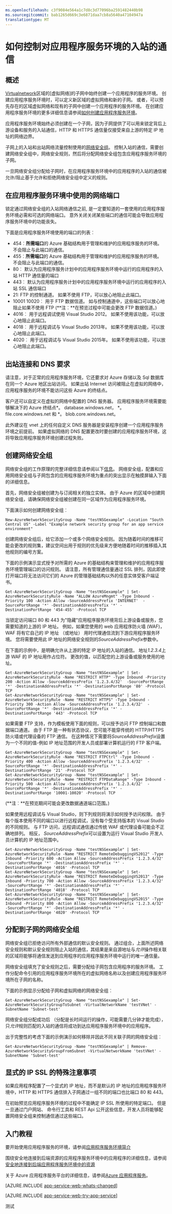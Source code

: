 ```yaml
---
ms.openlocfilehash: c3f9084e564a1c7d8c3d77096ba2591482440b98
ms.sourcegitcommit: bab1265d669c3e6871daa7cb8a5640a47104947a
translationtype: MT
---
```

<properties 
    pageTitle="如何控制对应用程序服务环境的入站的通信" 
    description="了解有关如何配置网络安全规则来控制对应用程序服务环境的入站的通信。" 
    services="app-service\web" 
    documentationCenter="" 
    authors="ccompy" 
    manager="wpickett" 
    editor=""/>

<tags 
    ms.service="app-service-web" 
    ms.workload="web" 
    ms.tgt_pltfrm="na" 
    ms.devlang="na" 
    ms.topic="article" 
    ms.date="06/30/2015" 
    ms.author="stefsh"/>    

# 如何控制对应用程序服务环境的入站的通信

## 概述 ##
[Virtualnetwork]区域的[虚拟网络]的子网中始终创建一个应用程序的服务环境。  创建应用程序服务环境时，可以定义新区域的虚拟网络和新的子网。  或者，可以预先存在的区域虚拟网络和现有的子网中创建一个应用程序的服务环境。  在创建应用程序服务环境的更多详细信息请参阅[如何创建应用程序服务环境][HowToCreateAnAppServiceEnvironment]。

应用程序服务环境始终必须创建在一个子网，因为子网提供了可以用来锁定背后上游设备和服务的入站通信，HTTP 和 HTTPS 通信量仅接受来自上游的特定 IP 地址的网络边界。

子网上的入站和出站网络流量控制使用的[网络安全组][NetworkSecurityGroups]。  控制入站的通信，需要创建网络安全组中，网络安全规则，然后将分配网络安全组包含应用程序服务环境的子网。

一旦网络安全组分配给子网时，在应用程序服务环境中的应用程序的入站的通信被允许/阻止基于允许和拒绝网络安全组中定义的规则。

## 在应用程序服务环境中使用的网络端口 ##
锁定通过网络安全组的入站网络通信之前, 是一定要知道的一套使用的应用程序服务环境必需和可选的网络端口。  意外关闭关闭某些端口的通信可能会导致应用程序服务环境中的功能丧失。

下面是应用程序服务环境使用的端口的列表︰

- 454︰**所需端口**的 Azure 基础结构用于管理和维护的应用程序服务的环境。  不会阻止与此端口的通信。
- 455︰**所需端口**的 Azure 基础结构用于管理和维护的应用程序服务的环境。  不会阻止与此端口的通信。
- 80︰ 默认为应用程序服务计划中的应用程序服务环境中运行的应用程序的入站 HTTP 通信量的端口
- 443︰ 默认为应用程序服务计划中的应用程序服务环境中运行的应用程序的入站 SSL 通信端口
- 21: FTP 的控制通道。  如果不使用 FTP，可以放心地阻止此端口。
- 10001 10020︰ 用于 FTP 数据信道。  如与控制通道中，这些端口可以放心地阻止如果不使用 FTP (**注︰**在预览过程中可能会更改 FTP 数据信道。)
- 4016︰ 用于远程调试使用 Visual Studio 2012。  如果不使用该功能，可以放心地阻止此端口。
- 4018︰ 用于远程调试与 Visual Studio 2013年。  如果不使用该功能，可以放心地阻止此端口。
- 4020︰ 用于远程调试与 Visual Studio 2015年。  如果不使用该功能，可以放心地阻止此端口。

## 出站连接和 DNS 要求 ##
请注意，对于正常的应用程序服务环境，它还要求对 Azure 存储以及 Sql 数据库在同一个 Azure 地区出站访问。  如果出站 Internet 访问被阻止在虚拟的网络中，应用程序服务的环境不能访问这些 Azure 的终结点。

客户还可以自定义在虚拟的网络中配置的 DNS 服务器。  应用程序服务环境需要能够解决下的 Azure 终结点*。 database.windows.net， *。 file.core.windows.net 和 *。 blob.core.windows.net。  

此外建议在 vnet 上的任何自定义 DNS 服务器是安装程序创建一个应用程序服务环境之前提前。  如果虚拟网络的 DNS 配置更改时要创建的应用程序服务环境，这将导致应用程序服务环境创建过程失败。

## 创建网络安全组 ##
网络安全组的工作原理的完整详细信息请参阅以下[信息][NetworkSecurityGroups]。  网络安全组，配置和应用网络安全组与子网包含的应用程序服务环境为重点的突出显示在触摸屏输入下面的详细信息。

首先，网络安全组被创建为与订阅相关的独立实体。 由于 Azure 的区域中创建网络安全组，请确保网络安全组被创建在同一区域作为应用程序服务环境。

下面演示如何创建网络安全组︰

    New-AzureNetworkSecurityGroup -Name "testNSGexample" -Location "South Central US" -Label "Example network security group for an app service environment"

创建网络安全组后，给它添加一个或多个网络安全规则。  因为随着时间的推移可能会更改的规则集，建议空间出用于规则的优先级来方便地随着时间的推移插入其他规则的编号方案。

下面的示例演示显式授予对所需的 Azure 的基础结构来管理和维护的应用程序服务环境管理端口的访问规则。  请注意，所有管理通信量通过 SSL 排列，因此即使打开端口将无法访问它们的 Azure 的管理基础结构以外的任意实体受客户端证书。


    Get-AzureNetworkSecurityGroup -Name "testNSGexample" | Set-AzureNetworkSecurityRule -Name "ALLOW AzureMngmt" -Type Inbound -Priority 100 -Action Allow -SourceAddressPrefix 'INTERNET'  -SourcePortRange '*' -DestinationAddressPrefix '*' -DestinationPortRange '454-455' -Protocol TCP
    

当锁定访问端口 80 和 443 为"隐藏"应用程序服务环境背后上游设备或服务，您需要知道的上游的 IP 地址。  例如，如果您使用的 web 应用程序防火墙 (WAF)，WAF 将有它自己的 IP 地址 （或地址） 用时代理通信流到下游应用程序服务环境。  您将需要使用此 IP 地址的网络安全规则的*SourceAddressPrefix*参数中。

在下面的示例中，是明确允许从上游的特定 IP 地址的入站的通信。  地址*1.2.3.4*上游 WAF 的 IP 地址用作占位符。  更改的值，以匹配您的上游设备或服务使用的地址。

    Get-AzureNetworkSecurityGroup -Name "testNSGexample" | Set-AzureNetworkSecurityRule -Name "RESTRICT HTTP" -Type Inbound -Priority 200 -Action Allow -SourceAddressPrefix '1.2.3.4/32'  -SourcePortRange '*' -DestinationAddressPrefix '*' -DestinationPortRange '80' -Protocol TCP
    Get-AzureNetworkSecurityGroup -Name "testNSGexample" | Set-AzureNetworkSecurityRule -Name "RESTRICT HTTPS" -Type Inbound -Priority 300 -Action Allow -SourceAddressPrefix '1.2.3.4/32'  -SourcePortRange '*' -DestinationAddressPrefix '*' -DestinationPortRange '443' -Protocol TCP
    
如果需要 FTP 支持，作为模板使用下面的规则，可以授予访问 FTP 控制端口和数据端口通道。  由于 FTP 是一种有状态协议，您可能不能穿传统的 HTTP/HTTPS 防火墙或代理设备的 FTP 通信。  在这种情况下需要将*SourceAddressPrefix*设置为一个不同的值-例如 IP 地址范围的开发人员或部署计算机运行的 FTP 客户端。 

    Get-AzureNetworkSecurityGroup -Name "testNSGexample" | Set-AzureNetworkSecurityRule -Name "RESTRICT FTPCtrl" -Type Inbound -Priority 400 -Action Allow -SourceAddressPrefix '1.2.3.4/32'  -SourcePortRange '*' -DestinationAddressPrefix '*' -DestinationPortRange '21' -Protocol TCP
    Get-AzureNetworkSecurityGroup -Name "testNSGexample" | Set-AzureNetworkSecurityRule -Name "RESTRICT FTPDataRange" -Type Inbound -Priority 500 -Action Allow -SourceAddressPrefix '1.2.3.4/32'  -SourcePortRange '*' -DestinationAddressPrefix '*' -DestinationPortRange '10001-10020' -Protocol TCP

(**注︰**在预览期间可能会更改数据通道端口范围。)

如果使用远程调试与 Visual Studio，则下列规则将演示如何授予访问权限。  由于每个版本使用不同的端口以进行远程调试，没有每个受支持版本的 Visual Studio 的不同规则。  与 FTP 访问，远程调试通信通过传统 WAF 或代理设备可能会不正确地排列。  相反， *SourceAddressPrefix*可以设置为运行 Visual Studio 开发人员计算机的 IP 地址范围中。

    Get-AzureNetworkSecurityGroup -Name "testNSGexample" | Set-AzureNetworkSecurityRule -Name "RESTRICT RemoteDebuggingVS2012" -Type Inbound -Priority 600 -Action Allow -SourceAddressPrefix '1.2.3.4/32'  -SourcePortRange '*' -DestinationAddressPrefix '*' -DestinationPortRange '4016' -Protocol TCP
    Get-AzureNetworkSecurityGroup -Name "testNSGexample" | Set-AzureNetworkSecurityRule -Name "RESTRICT RemoteDebuggingVS2013" -Type Inbound -Priority 700 -Action Allow -SourceAddressPrefix '1.2.3.4/32'  -SourcePortRange '*' -DestinationAddressPrefix '*' -DestinationPortRange '4018' -Protocol TCP
    Get-AzureNetworkSecurityGroup -Name "testNSGexample" | Set-AzureNetworkSecurityRule -Name "RESTRICT RemoteDebuggingVS2015" -Type Inbound -Priority 800 -Action Allow -SourceAddressPrefix '1.2.3.4/32'  -SourcePortRange '*' -DestinationAddressPrefix '*' -DestinationPortRange '4020' -Protocol TCP

## 分配到子网的网络安全组 ##
网络安全组已拒绝访问所有外部通信的默认安全规则。  通过组合，上面所述网络安全规则和默认安全规则阻止入站的通信，其结果是来自源地址与*允许*操作相关联的区域将能够将通信发送到应用程序的应用程序服务环境中运行的唯一通信量。

网络安全组填充了安全规则之后，需要分配给子网包含应用程序的服务环境。  工作分配命令引用的应用程序服务环境所在的虚拟网络名称以及创建应用程序服务环境所在子网的名称。  

下面的示例显示分配给子网和虚拟网络的网络安全组︰


    Get-AzureNetworkSecurityGroup -Name "testNSGexample" | Set-AzureNetworkSecurityGroupToSubnet -VirtualNetworkName 'testVNet' -SubnetName 'Subnet-test'

网络安全组分配成功后 （分配是长时间运行的操作，可能需要几分钟才能完成），只*允许*规则匹配的入站的通信将成功到达应用程序服务环境中的应用程序。

出于完整性的考虑下面的示例演示如何移除并因此不同关联子网的网络安全组︰


    Get-AzureNetworkSecurityGroup -Name "testNSGexample" | Remove-AzureNetworkSecurityGroupFromSubnet -VirtualNetworkName 'testVNet' -SubnetName 'Subnet-test'

## 显式的 IP SSL 的特殊注意事项 ##
如果应用程序配置了一个显式的 IP 地址，而不是默认的 IP 地址的应用程序服务环境中，HTTP 和 HTTPS 通信排入子网通过一组不同的端口也比端口 80 和 443。

在初始预览应用程序服务环境的过程中不能确定 IP SSL 所使用的特定端口。  但是一旦通过门户网站、 命令行工具和 REST Api 公开这些信息，开发人员将能够配置网络安全组来控制通信通过这些端口。

## 入门教程

要开始使用应用程序服务的环境，请参阅[应用程序服务环境简介][IntroToAppServiceEnvironment]

围绕安全地连接到后端资源的应用程序服务环境中的应用程序的详细信息，请参阅[安全地连接到后端应用程序服务环境中的资源][SecurelyConnecttoBackend]

关于 Azure 应用程序服务平台的详细信息，请参阅[Azure 应用程序服务][AzureAppService]。

[AZURE.INCLUDE [app-service-web-whats-changed](../../includes/app-service-web-whats-changed.md)]

[AZURE.INCLUDE [app-service-web-try-app-service](../../includes/app-service-web-try-app-service.md)]

<!-- LINKS -->
[virtualnetwork]: https://azure.microsoft.com/documentation/articles/virtual-networks-faq/
[HowToCreateAnAppServiceEnvironment]: http://azure.microsoft.com/documentation/articles/app-service-web-how-to-create-an-app-service-environment/
[NetworkSecurityGroups]: https://azure.microsoft.com/documentation/articles/virtual-networks-nsg/
[AzureAppService]: http://azure.microsoft.com/documentation/articles/app-service-value-prop-what-is/
[IntroToAppServiceEnvironment]:  http://azure.microsoft.com/documentation/articles/app-service-app-service-environment-intro/
[SecurelyConnecttoBackend]:  http://azure.microsoft.com/documentation/articles/app-service-app-service-environment-securely-connecting-to-backend-resources/ 

<!-- IMAGES -->
 

测试
